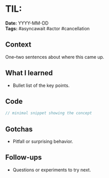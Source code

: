 # TIL: <one-line takeaway>

**Date:** YYYY-MM-DD  
**Tags:** #asyncawait #actor #cancellation

## Context
One–two sentences about where this came up.

## What I learned
- Bullet list of the key points.

## Code
```swift
// minimal snippet showing the concept
```

## Gotchas
- Pitfall or surprising behavior.

## Follow-ups
- Questions or experiments to try next.
